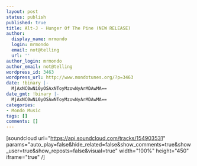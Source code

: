 ```yaml
---
layout: post
status: publish
published: true
title: Alt-J - Hunger Of The Pine (NEW RELEASE)
author:
  display_name: mrmondo
  login: mrmondo
  email: not@telling
  url: ''
author_login: mrmondo
author_email: not@telling
wordpress_id: 3463
wordpress_url: http://www.mondotunes.org/?p=3463
date: !binary |-
  MjAxNC0wNi0yOSAxNToyMzowNyArMDAwMA==
date_gmt: !binary |-
  MjAxNC0wNi0yOSAwNToyMzowNyArMDAwMA==
categories:
- Mondo Music
tags: []
comments: []
---
```

[soundcloud url="https://api.soundcloud.com/tracks/154903531" params="auto_play=false&hide_related=false&show_comments=true&show_user=true&show_reposts=false&visual=true" width="100%" height="450" iframe="true" /]
